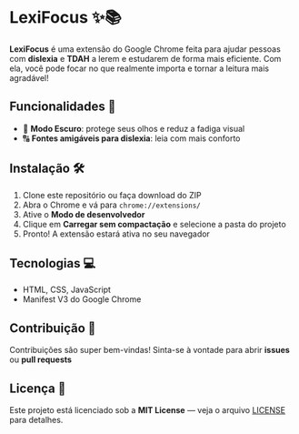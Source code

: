 # LexiFocus ✨📚

**LexiFocus** é uma extensão do Google Chrome feita para ajudar pessoas com **dislexia** e **TDAH** a lerem e estudarem de forma mais eficiente. Com ela, você pode focar no que realmente importa e tornar a leitura mais agradável! 

## Funcionalidades 🚀
- 🌙 **Modo Escuro**: protege seus olhos e reduz a fadiga visual 
- 🔠 **Fontes amigáveis para dislexia**: leia com mais conforto


## Instalação 🛠️

1. Clone este repositório ou faça download do ZIP 
2. Abra o Chrome e vá para `chrome://extensions/`
3. Ative o **Modo de desenvolvedor** 
4. Clique em **Carregar sem compactação** e selecione a pasta do projeto 
5. Pronto! A extensão estará ativa no seu navegador 

## Tecnologias 💻

- HTML, CSS, JavaScript
- Manifest V3 do Google Chrome

## Contribuição 🤝

Contribuições são super bem-vindas! Sinta-se à vontade para abrir **issues** ou **pull requests** 

## Licença 📝

Este projeto está licenciado sob a **MIT License** — veja o arquivo [LICENSE](LICENSE) para detalhes.
